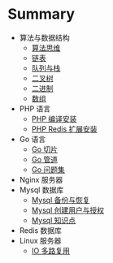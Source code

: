 # Summary

* 算法与数据结构
    * [算法思维](algorithm/index.md)
    * [链表](algorithm/linked-list.md)
    * [队列与栈](algorithm/queue-stack.md)
    * [二叉树](algorithm/binary-tree.md)
    * [二进制](algorithm/binary.md)
    * [数组](algorithm/array.md)
* PHP 语言
    * [PHP 编译安装](php/install.md)
    * [PHP Redis 扩展安装](php/redis-ext.md)
* Go 语言
    * [Go 切片](go/slice.md)
    * [Go 管道](go/chan.md)
    * [Go 问题集](go/faq.md)
* Nginx 服务器
* Mysql 数据库
    * [Mysql 备份与恢复](mysql/backup.md)
    * [Mysql 创建用户与授权](mysql/grant.md)
    * [Mysql 知识点](mysql/summary.md)
* Redis 数据库
* Linux 服务器
    * [IO 多路复用](linux/io.md)
